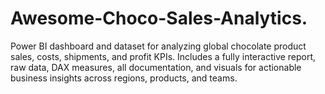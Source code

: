 # Awesome-Choco-Sales-Analytics.
Power BI dashboard and dataset for analyzing global chocolate product sales, costs, shipments, and profit KPIs. Includes a fully interactive report, raw data, DAX measures, all documentation, and visuals for actionable business insights across regions, products, and teams.
